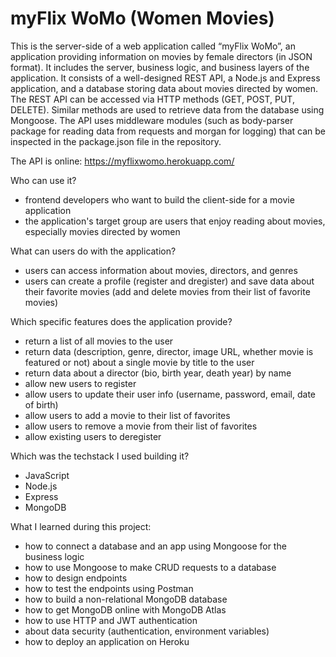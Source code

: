 # myFlix WoMo (Women Movies)

This is the server-side of a web application called “myFlix WoMo”, an application providing information on movies by female directors (in JSON format). It includes the server, business logic, and business layers of the application. It consists of a well-designed REST API, a Node.js and Express application, and a database storing data about movies directed by women.
The REST API can be accessed via HTTP methods (GET, POST, PUT, DELETE). Similar methods are used to retrieve data from the database using Mongoose.
The API uses middleware modules (such as body-parser package for reading data from requests and morgan for logging) that can be inspected in the package.json file in the repository.

The API is online: https://myflixwomo.herokuapp.com/

Who can use it?

- frontend developers who want to build the client-side for a movie application
- the application's target group are users that enjoy reading about movies, especially movies directed by women

What can users do with the application?

- users can access information about movies, directors, and genres
- users can create a profile (register and dregister) and save data about their favorite movies (add and delete movies from their list of favorite movies)

Which specific features does the application provide?

- return a list of all movies to the user
- return data (description, genre, director, image URL, whether movie is featured or not) about a single movie by title to the user
- return data about a director (bio, birth year, death year) by name
- allow new users to register
- allow users to update their user info (username, password, email, date of birth)
- allow users to add a movie to their list of favorites
- allow users to remove a movie from their list of favorites
- allow existing users to deregister

Which was the techstack I used building it?

- JavaScript
- Node.js
- Express
- MongoDB

What I learned during this project:

- how to connect a database and an app using Mongoose for the business logic
- how to use Mongoose to make CRUD requests to a database
- how to design endpoints
- how to test the endpoints using Postman
- how to build a non-relational MongoDB database
- how to get MongoDB online with MongoDB Atlas
- how to use HTTP and JWT authentication
- about data security (authentication, environment variables)
- how to deploy an application on Heroku
